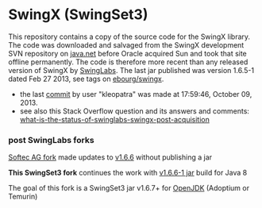 # SwingX (SwingSet3)

This repository contains a copy of the source code for the SwingX library. The code was downloaded and salvaged
from the SwingX development SVN repository on [java.net](https://en.wikipedia.org/wiki/Java.net)
before Oracle acquired Sun and took that site offline permanently. The code is therefore more recent
than any released version of SwingX by [SwingLabs](https://en.wikipedia.org/wiki/SwingLabs). The last jar published was version 1.6.5-1 dated Feb 27 2013, see tags on [ebourg/swingx](https://github.com/ebourg/swingx).

- the last [commit](https://github.com/homebeaver/SwingSet3/commit/820656cece5d727e85c32f335a3363bc852d07d8) by user "kleopatra" was made at 17:59:46, October 09, 2013.
- see also this Stack Overflow question and its answers and comments: [what-is-the-status-of-swinglabs-swingx-post-acquisition](https://stackoverflow.com/questions/6818528/what-is-the-status-of-swinglabs-swingx-post-acquisition)

### post SwingLabs forks

[Softec AG fork](https://github.com/Softec-Open-Source-Division/swingx) made updates to [v1.6.6](https://github.com/Softec-Open-Source-Division/swingx/releases/tag/v1.6.6) without publishing a jar

**This SwingSet3 fork** continues the work with [v1.6.6-1 jar](https://github.com/homebeaver/SwingSet3/releases/tag/v1.6.6-1) build for Java 8

The goal of this fork is a SwingSet3 jar v1.6.7+ for [OpenJDK](https://en.wikipedia.org/wiki/OpenJDK) (Adoptium or Temurin)

